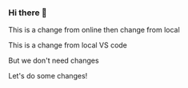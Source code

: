 ### Hi there 👋

This is a change from online then change from local

This is a change from local VS code

But we don't need changes

Let's do some changes!